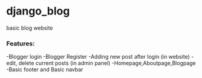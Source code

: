 # django_blog


basic blog website

### Features:
-Blogger login
-Blogger Register
-Adding new post after login (in website)
-edit, delete current posts (in admin panel)
-Homepage,Aboutpage,Blogpage
-Basic footer and Basic navbar


